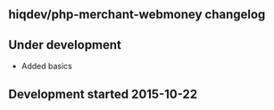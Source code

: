 hiqdev/php-merchant-webmoney changelog
--------------------------------------

## Under development

- Added basics

## Development started 2015-10-22

